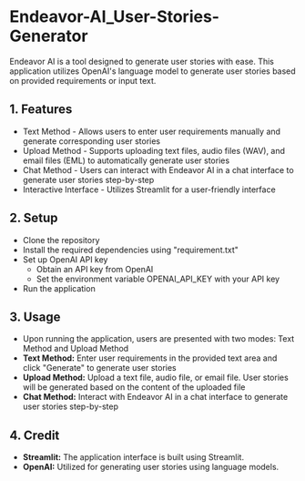 # Endeavor-AI_User-Stories-Generator #

Endeavor AI is a tool designed to generate user stories with ease. This application utilizes OpenAI's language model to generate user stories based on provided requirements or input text.

## 1. Features ##
* Text Method - Allows users to enter user requirements manually and generate corresponding user stories
* Upload Method - Supports uploading text files, audio files (WAV), and email files (EML) to automatically generate user stories
* Chat Method - Users can interact with Endeavor AI in a chat interface to generate user stories step-by-step
* Interactive Interface - Utilizes Streamlit for a user-friendly interface

## 2. Setup ##
* Clone the repository
* Install the required dependencies using "requirement.txt"
* Set up OpenAI API key
  * Obtain an API key from OpenAI
  * Set the environment variable OPENAI_API_KEY with your API key
* Run the application

## 3. Usage ##
* Upon running the application, users are presented with two modes: Text Method and Upload Method
* __Text Method:__ Enter user requirements in the provided text area and click "Generate" to generate user stories
* __Upload Method:__ Upload a text file, audio file, or email file. User stories will be generated based on the content of the uploaded file
* __Chat Method:__ Interact with Endeavor AI in a chat interface to generate user stories step-by-step

## 4. Credit ##
* __Streamlit:__ The application interface is built using Streamlit.
* __OpenAI:__ Utilized for generating user stories using language models.
